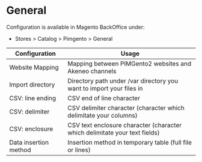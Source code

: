 **General**
===========

Configuration is available in Magento BackOffice under:
* Stores > Catalog > Pimgento > General

| Configuration         | Usage                                                                      |
|-----------------------|----------------------------------------------------------------------------|
| Website Mapping       | Mapping between PIMGento2 websites and Akeneo channels                     |
| Import directory      | Directory path under /var directory you want to import your files in       |
| CSV: line ending      | CSV end of line character                                                  |
| CSV: delimiter        | CSV delimiter character (character which delimitate your columns)          |
| CSV: enclosure        | CSV text enclosure character (character which delimitate your text fields) |
| Data insertion method | Insertion method in temporary table (full file or lines)                   |